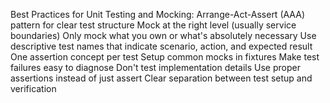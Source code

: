 Best Practices for Unit Testing and Mocking:
Arrange-Act-Assert (AAA) pattern for clear test structure
Mock at the right level (usually service boundaries)
Only mock what you own or what's absolutely necessary
Use descriptive test names that indicate scenario, action, and expected result
One assertion concept per test
Setup common mocks in fixtures
Make test failures easy to diagnose
Don't test implementation details
Use proper assertions instead of just assert
Clear separation between test setup and verification